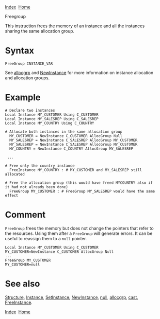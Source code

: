 [Index](index.html)  [Home](getting-started_home.html)

Freegroup

This instruction frees the memory of an instance and all the instances sharing the same allocation group.

# Syntax

```
FreeGroup INSTANCE_VAR
```

See [allocgrp](../4gl/allocgrp.md) and [NewInstance](../4gl/newinstance.md) for more information on instance allocation and allocation groups.

# Example

```
# Declare two instances
Local Instance MY_CUSTOMER Using C_CUSTOMER
Local Instance MY_SALESREP Using C_SALESREP
Local Instance MY_COUNTRY Using C_COUNTRY

# Allocate both instances in the same allocation group
  MY_CUSTOMER = NewInstance C_CUSTOMER AllocGroup Null
  MY_SALESREP = NewInstance C_SALESREP AllocGroup MY_CUSTOMER
  MY_SALESREP = NewInstance C_SALESREP AllocGroup MY_CUSTOMER
  MY_COUNTRY = NewInstance C_COUNTRY AllocGroup MY_SALESREP

 ...

# Free only the country instance
  FreeInstance MY_COUNTRY : # MY_CUSTOMER and MY_SALESREP still allocated

# Free the allocation group (this would have freed MYCOUNTRY also if it had not already been done)
  FreeGroup MY_CUSTOMER : # FreeGroup MY_SALESREP would have the same effect
```

# Comment

`FreeGroup` frees the memory but does not change the pointers that refer to the resources. Using them after a `FreeGroup` will generate errors. It can be useful to reassign them to a `null` pointer.

```
Local Instance MY_CUSTOMER Using C_CUSTOMER
MY_CUSTOMER=NewInstance C_CUSTOMER AllocGroup Null
...
FreeGroup MY_CUSTOMER
MY_CUSTOMER=null
```

# See also

[Structure](4gl_glossary-structure.html), [Instance](4gl_instance.html), [SetInstance](4gl_setinstance.html), [NewInstance](4gl_newinstance.html), [null](4gl_null.html), [allocgrp](4gl_allocgrp.html), [cast](4gl_cast.html), [FreeInstance](4gl_freeinstance.html).

  

[Index](index.html)  [Home](getting-started_home.html)